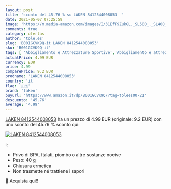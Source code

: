 ```yaml
---
layout: post
title: 'sconto del 45.76 % su LAKEN 8412544008053  '
date: 2021-05-07 07:25:59
image: 'https://m.media-amazon.com/images/I/31EfF9ZukGL._SL500_._SL400_.jpg'
comments: true
category: ofertas
author: 'tole.es'
slug: 'B001GCVK9Q-it LAKEN 8412544008053'
sku: 'B001GCVK9Q-it'
tags: [ 'Abbigliamento e Attrezzature Sportive','Abbigliamento e attrezzature per attività ricreative allaperto','Accessori per bicicletta','Borracce e sistemi di idratazione','Camping e outdoor','Ciclismo','Sport e tempo libero','Thermos da campeggio e picnic','laken', ]
actualPrice: 4.99 EUR
currency: EUR
price: 4.99
comparePrice: 9.2 EUR
prodname: 'LAKEN 8412544008053'
country: 'it'
flag: '🇮🇹'
brand: 'laken'
buyurl: 'https://www.amazon.it/dp/B001GCVK9Q/?tag=tolees00-21'
descuento: '45.76'
average: '4.99'
---
```


[LAKEN 8412544008053](https://www.amazon.it/dp/B001GCVK9Q/?tag=tolees00-21) ha un prezzo di 4.99 EUR (originale: 9.2 EUR) con uno sconto del 45.76 % sconto qui:

[![LAKEN 8412544008053](https://m.media-amazon.com/images/I/31EfF9ZukGL._SL500_._SL400_.jpg)](https://www.amazon.it/dp/B001GCVK9Q/?tag=tolees00-21)

ℹ️:

- Privo di BPA, ftalati, piombo o altre sostanze nocive
- Peso: 40 g
- Chiusura ermetica
- Non trasmette né trattiene i sapori

[🛒 Acquista qui!!](https://www.amazon.it/dp/B001GCVK9Q/?tag=tolees00-21)
